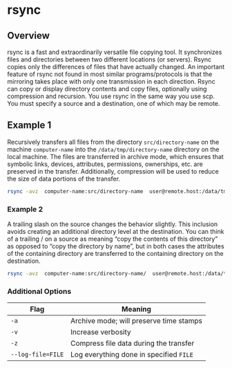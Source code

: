 # rsync

## Overview

rsync is a fast and extraordinarily versatile file copying tool. It synchronizes files and directories between two different locations (or servers). Rsync copies only the differences of files that have actually changed. An important feature of rsync not found in most similar programs/protocols is that the mirroring takes place with only one transmission in each direction. Rsync can copy or display directory contents and copy files, optionally using compression and recursion. You use rsync in the same way you use scp. You must specify a source and a destination, one of which may be remote. 

## Example 1

Recursively transfers all files from the directory ```src/directory-name``` on the machine ```computer-name``` into the ```/data/tmp/directory-name``` directory on the local machine. The files are transferred in archive mode, which ensures that symbolic  links, devices, attributes, permissions, ownerships, etc. are preserved in the transfer. Additionally, compression will be used to reduce the size of data portions of the transfer. 

```bash
rsync -avz  computer-name:src/directory-name  user@remote.host:/data/tmp --log-file=hpc-user-rsync.log  
```

### Example 2

A trailing slash on the source changes the behavior slightly. This inclusion avoids creating an additional directory level at the destination. You can think of a trailing / on a source as meaning “copy the contents of this directory” as opposed to “copy the directory by name”, but in both cases the attributes of the containing directory are transferred to the containing directory on the destination. 

```bash
rsync -avz  computer-name:src/directory-name/  user@remote.host:/data/tmp --log-file=hpc-user-rsync.log 
```

### Additional Options

|Flag|Meaning|
|-|-|
|```-a```|Archive mode; will preserve time stamps|
|```-v```|Increase verbosity|
|```-z```|Compress file data during the transfer|
|```--log-file=FILE```|Log everything done in specified ```FILE```|